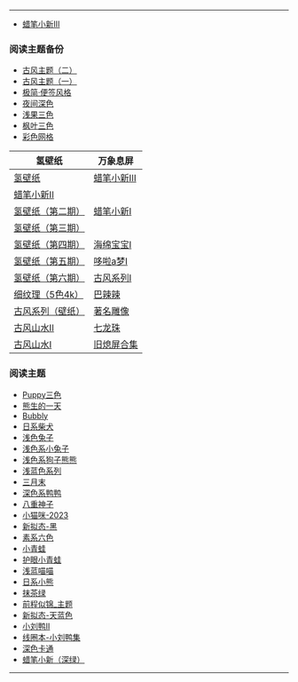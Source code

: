 
---

- [蜡笔小新Ⅲ](https://pan.quark.cn/s/ccb29fad5a9a)

### 阅读主题备份
- [古风主题（二）](https://pan.quark.cn/s/8b28f7872aca)
- [古风主题（一）](https://pan.quark.cn/s/7f0e8a48b301)
- [极简·便签风格](https://pan.quark.cn/s/470e31641310)
- [夜间深色](https://pan.quark.cn/s/125a2e8b2e67)
- [浅果三色](https://pan.quark.cn/s/e4bebb1d6a93)
- [枫叶三色](https://pan.quark.cn/s/71620c2554fc)
- [彩色网格](https://pan.quark.cn/s/eba77da1d0f6)


| **氢壁纸**                    | **万象息屏**                                       |
|-------------------------------|----------------------------------------------------|
| [氢壁纸](https://pan.quark.cn/s/36878f12d790)            |    [蜡笔小新Ⅲ](https://pan.quark.cn/s/ccb29fad5a9a)    |
| [蜡笔小新Ⅱ](https://pan.quark.cn/s/41c780c27486)    |      | [蜡笔小新Ⅱ](https://pan.quark.cn/s/41c780c27486)   |
| [氢壁纸（第二期）](https://pan.quark.cn/s/c20fffaea28d)  | [蜡笔小新Ⅰ](https://pan.quark.cn/s/eff18eb05302)         |
| [氢壁纸（第三期）](https://pan.quark.cn/s/a569767639eb)  
| [氢壁纸（第四期）](https://pan.quark.cn/s/73c6a6ca689f)  | [海绵宝宝Ⅰ](https://pan.quark.cn/s/dc991e42e9b0)         |
| [氢壁纸（第五期）](https://pan.quark.cn/s/e04eee6377ba)  | [哆啦a梦Ⅰ](https://pan.quark.cn/s/46c436925337)          |
| [氢壁纸（第六期）](https://pan.quark.cn/s/e4984969a4c3)  | [古风系列Ⅰ](https://pan.quark.cn/s/c91d086ff479)         |
| [细纹理（5色4k）](https://pan.quark.cn/s/8d2980bcc420)   | [巴辣辣](https://pan.quark.cn/s/4e6207497177)            |
| [古风系列（壁纸）](https://pan.quark.cn/s/8e95168720d8)  | [著名雕像](https://pan.quark.cn/s/f70c7774f760)          |
| [古风山水Ⅱ](https://pan.quark.cn/s/a08e5ea74250)         | [七龙珠](https://pan.quark.cn/s/be21ce872c7e)            |
| [古风山水Ⅰ](https://pan.quark.cn/s/ab51c7b802b2)         |  [旧熄屏合集](https://pan.quark.cn/s/942f008566c1)     |


### 阅读主题

- [Puppy三色](https://pan.quark.cn/s/8a9455528b8f)
- [熊生的一天](https://pan.quark.cn/s/302ec745d895)
- [Bubbly](https://pan.quark.cn/s/0c46afaaf45c)
- [日系柴犬](https://pan.quark.cn/s/1d08ee817dca)
- [浅色兔子](https://pan.quark.cn/s/494bc877aa9c)
- [浅色系小兔子](https://pan.quark.cn/s/50de3e9d6de8)
- [浅色系狗子熊熊](https://pan.quark.cn/s/c09db04e43cf)
- [浅蓝色系列](https://pan.quark.cn/s/77d60926ce5d)
- [三月末](https://pan.quark.cn/s/3fa3edd6b42d)
- [深色系鸭鸭](https://pan.quark.cn/s/bd08c781f06c)
- [八重神子](https://pan.quark.cn/s/cdf22d1a0973)
- [小猫咪-2023](https://pan.quark.cn/s/fff23e0f31e2)
- [新拟态-黑](https://pan.quark.cn/s/2f80a9a12c4c)
- [素系六色](https://pan.quark.cn/s/d3dcc8246719)
- [小青蛙](https://pan.quark.cn/s/8382ab0adbbe)
- [护眼小青蛙](https://pan.quark.cn/s/89b27db92b68)
- [浅蓝喵喵](https://pan.quark.cn/s/cccb3808ed30)
- [日系小熊](https://pan.quark.cn/s/d34a19e2090d)
- [抹茶绿](https://pan.quark.cn/s/e91de858ee72)
- [前程似锦_主题](https://pan.quark.cn/s/0a9bdbceb8d3)
- [新拟态-天蓝色](https://pan.quark.cn/s/4a21a467f8a7)
- [小刘鸭Ⅱ](https://pan.quark.cn/s/6fabebb4823c)
- [线圈本-小刘鸭集](https://pan.quark.cn/s/fe8f1d6c5f23)
- [深色卡通](https://pan.quark.cn/s/f946c09f6be4)
- [蜡笔小新（深绿）](https://pan.quark.cn/s/93eb753985da)

---